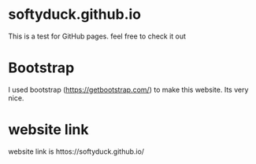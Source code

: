 # softyduck.github.io
This is a test for GitHub pages.
feel free to check it out

# Bootstrap
I used bootstrap (https://getbootstrap.com/) to make this website.
Its very nice.

# website link
website link is httos://softyduck.github.io/
